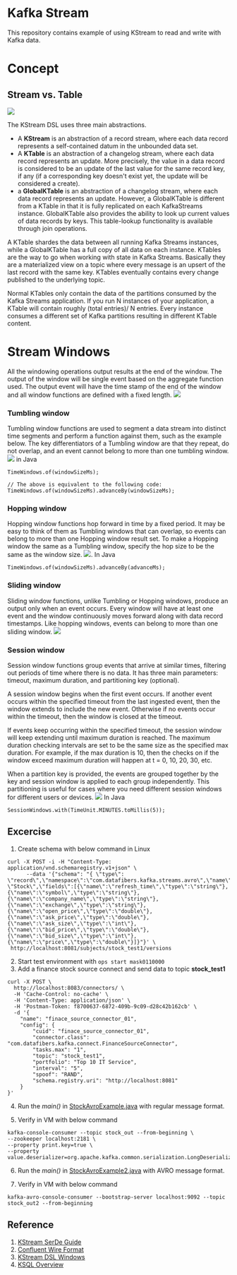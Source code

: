 # Kafka Stream
This repository contains example of using KStream to read and write with Kafka data.
# Concept
## Stream vs. Table
![](https://www.rittmanmead.com/blog/content/images/2017/09/StreamVSTableAcc.gif)

The KStream DSL uses three main abstractions. 
* A **KStream** is an abstraction of a record stream, where each data record represents a self-contained datum in the unbounded data set. 
* A **KTable** is an abstraction of a changelog stream, where each data record represents an update. More precisely, the value in a data record is considered to be an update of the last value for the same record key, if any (if a corresponding key doesn't exist yet, the update will be considered a create).
* a **GlobalKTable** is an abstraction of a changelog stream, where each data record represents an update. However, a GlobalKTable is different from a KTable in that it is fully replicated on each KafkaStreams instance. GlobalKTable also provides the ability to look up current values of data records by keys. This table-lookup functionality is available through join operations.

A KTable shardes the data between all running Kafka Streams instances, while a GlobalKTable has a full copy of all data on each instance. KTables are the way to go when working with state in Kafka Streams. Basically they are a materialized view on a topic where every message is an upsert of the last record with the same key. KTables eventually contains every change published to the underlying topic.

Normal KTables only contain the data of the partitions consumed by the Kafka Streams application. If you run N instances of your application, a KTable will contain roughly (total entries)/ N entries. Every instance consumes a different set of Kafka partitions resulting in different KTable content.

# Stream Windows
All the windowing operations output results at the end of the window. The output of the window will be single event based on the aggregate function used. The output event will have the time stamp of the end of the window and all window functions are defined with a fixed length.
![](https://docs.microsoft.com/en-us/azure/stream-analytics/media/stream-analytics-window-functions/stream-analytics-window-functions-conceptual.png)
### Tumbling window
Tumbling window functions are used to segment a data stream into distinct time segments and perform a function against them, such as the example below. The key differentiators of a Tumbling window are that they repeat, do not overlap, and an event cannot belong to more than one tumbling window.
![](https://docs.microsoft.com/en-us/azure/stream-analytics/media/stream-analytics-window-functions/stream-analytics-window-functions-tumbling-intro.png)
in Java
```
TimeWindows.of(windowSizeMs);

// The above is equivalent to the following code:
TimeWindows.of(windowSizeMs).advanceBy(windowSizeMs);
```
### Hopping window
Hopping window functions hop forward in time by a fixed period. It may be easy to think of them as Tumbling windows that can overlap, so events can belong to more than one Hopping window result set. To make a Hopping window the same as a Tumbling window, specify the hop size to be the same as the window size.
![](https://docs.microsoft.com/en-us/azure/stream-analytics/media/stream-analytics-window-functions/stream-analytics-window-functions-hopping-intro.png).
In Java
```
TimeWindows.of(windowSizeMs).advanceBy(advanceMs);
```
### Sliding window
Sliding window functions, unlike Tumbling or Hopping windows, produce an output only when an event occurs. Every window will have at least one event and the window continuously moves forward along with data record timestamps. Like hopping windows, events can belong to more than one sliding window.
![](https://docs.microsoft.com/en-us/azure/stream-analytics/media/stream-analytics-window-functions/stream-analytics-window-functions-sliding-intro.png)

### Session window 
Session window functions group events that arrive at similar times, filtering out periods of time where there is no data. It has three main parameters: timeout, maximum duration, and partitioning key (optional).

A session window begins when the first event occurs. If another event occurs within the specified timeout from the last ingested event, then the window extends to include the new event. Otherwise if no events occur within the timeout, then the window is closed at the timeout.

If events keep occurring within the specified timeout, the session window will keep extending until maximum duration is reached. The maximum duration checking intervals are set to be the same size as the specified max duration. For example, if the max duration is 10, then the checks on if the window exceed maximum duration will happen at t = 0, 10, 20, 30, etc.

When a partition key is provided, the events are grouped together by the key and session window is applied to each group independently. This partitioning is useful for cases where you need different session windows for different users or devices.
![](https://docs.microsoft.com/en-us/azure/stream-analytics/media/stream-analytics-window-functions/stream-analytics-window-functions-session-intro.png)
In Java
```
SessionWindows.with(TimeUnit.MINUTES.toMillis(5));
```
## Excercise
1. Create schema with below command in Linux
```
curl -X POST -i -H "Content-Type: application/vnd.schemaregistry.v1+json" \
      --data '{"schema": "{ \"type\": \"record\",\"namespace\":\"com.datafibers.kafka.streams.avro\",\"name\": \"Stock\",\"fields\":[{\"name\":\"refresh_time\",\"type\":\"string\"},{\"name\":\"symbol\",\"type\":\"string\"},{\"name\":\"company_name\",\"type\":\"string\"},{\"name\":\"exchange\",\"type\":\"string\"},{\"name\":\"open_price\",\"type\":\"double\"},{\"name\":\"ask_price\",\"type\":\"double\"},{\"name\":\"ask_size\",\"type\":\"int\"},{\"name\":\"bid_price\",\"type\":\"double\"},{\"name\":\"bid_size\",\"type\":\"int\"},{\"name\":\"price\",\"type\":\"double\"}]}"}' \
 http://localhost:8081/subjects/stock_test1/versions
 ```
2. Start test environment with ```ops start mask0110000```
3. Add a finance stock source connect and send data to topic **stock_test1**
```
curl -X POST \
  http://localhost:8083/connectors/ \
  -H 'Cache-Control: no-cache' \
  -H 'Content-Type: application/json' \
  -H 'Postman-Token: f8700637-6872-409b-9c09-d28c42b162cb' \
  -d '{
    "name": "finace_source_connector_01",
    "config": {
    	"cuid": "finace_source_connector_01",
        "connector.class": "com.datafibers.kafka.connect.FinanceSourceConnector",
        "tasks.max": "1",
        "topic": "stock_test1",
        "portfolio": "Top 10 IT Service",
        "interval": "5",
        "spoof": "RAND",
        "schema.registry.uri": "http://localhost:8081"
    }
}'
```
4. Run the _main()_ in [StockAvroExample.java](https://github.com/datafibers/simple_stream/blob/master/df_stream_kafka/src/main/java/com/datafibers/kafka/streams/StockAvroExample.java) with regular message format.

5. Verify in VM with below command
```
kafka-console-consumer --topic stock_out --from-beginning \
--zookeeper localhost:2181 \
--property print.key=true \
--property value.deserializer=org.apache.kafka.common.serialization.LongDeserializer
```
6. Run the _main()_ in [StockAvroExample2.java](https://github.com/datafibers/simple_stream/blob/master/df_stream_kafka/src/main/java/com/datafibers/kafka/streams/StockAvroExample2.java) with AVRO message format.

7. Verify in VM with below command
```
kafka-avro-console-consumer --bootstrap-server localhost:9092 --topic stock_out2 --from-beginning
```

## Reference
1. [KStream SerDe Guide](https://docs.confluent.io/current/streams/developer-guide/datatypes.html#streams-developer-guide-serdes)
2. [Confluent Wire Format](https://docs.confluent.io/current/schema-registry/docs/serializer-formatter.html#wire-format)
3. [KStream DSL Windows](https://docs.confluent.io/current/streams/developer-guide/dsl-api.html#windowing)
4. [KSQL Overview](https://www.rittmanmead.com/blog/2017/10/ksql-streaming-sql-for-apache-kafka/)
